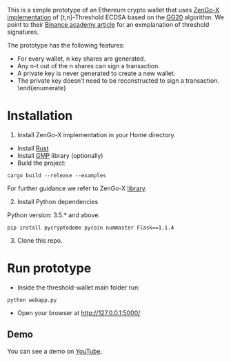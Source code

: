 
This is a simple prototype of an Ethereum crypto wallet that uses [ZenGo-X implementation](https://github.com/ZenGo-X/multi-party-ecdsa) of {t,n}-Threshold ECDSA based on the [GG20](https://eprint.iacr.org/2020/540.pdf) algorithm. We point to their [Binance academy article](https://www.binance.vision/security/threshold-signatures-explained) for an exmplanation of threshold signatures.

The prototype has the following features:
- For every wallet, n key shares are generated.
- Any n-t out of the n shares can sign a transaction.
- A private key is never generated to create a new wallet.
- The private key doesn’t need to be reconstructed to sign a transaction.
\end{enumerate}



# Installation

1. Install ZenGo-X implementation in your Home directory.

- Install [Rust](https://rustup.rs/)
- Install [GMP](https://gmplib.org/) library (optionally)
- Build the project:

```
cargo build --release --examples
```

For further guidance we refer to ZenGo-X [library](https://github.com/ZenGo-X/multi-party-ecdsa).


2. Install Python dependencies

Python version: 3.5.* and above.

```
pip install pycryptodome pycoin nummaster Flask==1.1.4
```

3. Clone this repo.

# Run prototype

- Inside the threshold-wallet main folder run:
```
python webapp.py
```

- Open your browser at http://127.0.0.1:5000/

## Demo

You can see a demo on [YouTube](https://youtu.be/_1OWxtxJ8ZY).

